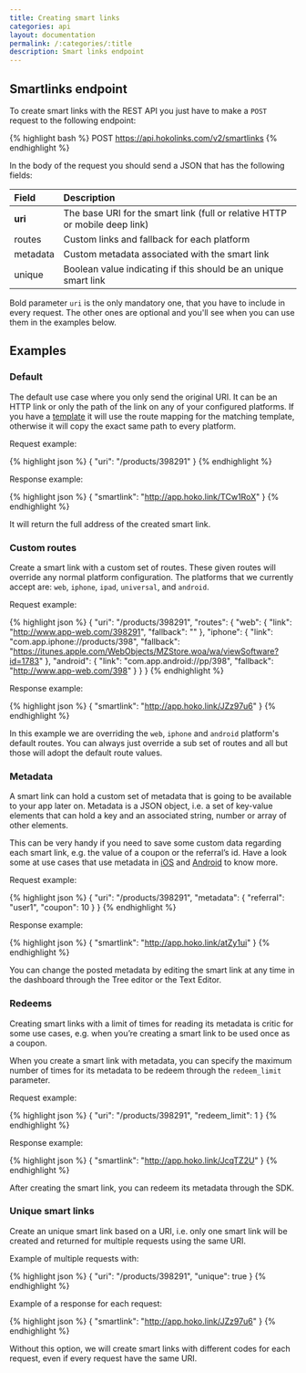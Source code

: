 ```yaml
---
title: Creating smart links
categories: api
layout: documentation
permalink: /:categories/:title
description: Smart links endpoint
---
```


## Smartlinks endpoint

To create smart links with the REST API you just have to make a `POST` request to the following
endpoint:

{% highlight bash %}
POST https://api.hokolinks.com/v2/smartlinks
{% endhighlight %}

In the body of the request you should send a JSON that has the following fields:

| Field     | Description                                                                          |
|:----------|:-------------------------------------------------------------------------------------|
| **uri**   | The base URI for the smart link (full or relative HTTP or mobile deep link)          |
| routes    | Custom links and fallback for each platform                                          |
| metadata  | Custom metadata associated with the smart link                                       |
| unique    | Boolean value indicating if this should be an unique smart link                      |

Bold parameter `uri` is the only mandatory one, that you have to include in every request. The
other ones are optional and you'll see when you can use them in the examples below.

## Examples

### Default

The default use case where you only send the original URI. It can be an HTTP link or only the path
of the link on any of your configured platforms. If you have a
[template](http://support.hokolinks.com/what-is-a-template/) it will use the route mapping for the
matching template, otherwise it will copy the exact same path to every platform.

Request example:

{% highlight json %}
{
  "uri": "/products/398291"
}
{% endhighlight %}

Response example:

{% highlight json %}
{
  "smartlink": "http://app.hoko.link/TCw1RoX"
}
{% endhighlight %}

It will return the full address of the created smart link.

### Custom routes

Create a smart link with a custom set of routes. These given routes will override
any normal platform configuration. The platforms that we currently accept are:
`web`, `iphone`, `ipad`, `universal`, and `android`.

Request example:

{% highlight json %}
{
  "uri": "/products/398291",
  "routes": {
    "web": {
      "link": "http://www.app-web.com/398291",
      "fallback": ""
    },
    "iphone": {
      "link": "com.app.iphone://products/398",
      "fallback": "https://itunes.apple.com/WebObjects/MZStore.woa/wa/viewSoftware?id=1783"
    },
    "android": {
      "link": "com.app.android://pp/398",
      "fallback": "http://www.app-web.com/398"
    }
  }
}
{% endhighlight %}

Response example:

{% highlight json %}
{
  "smartlink": "http://app.hoko.link/JZz97u6"
}
{% endhighlight %}

In this example we are overriding the `web`, `iphone` and `android` platform's default routes. You can always just override a sub set of routes and all but those will adopt the default route values.

### Metadata

A smart link can hold a custom set of metadata that is going to be available to your app later on. Metadata is a JSON object, i.e. a set of key-value elements that can hold a key and an associated string, number or array of other elements.

This can be very handy if you need to save some custom data regarding each smart link, e.g. the value of a coupon or the referral’s id. Have a look some at use cases that use metadata in [iOS](http://support.hokolinks.com/ios/use-cases/) and [Android](http://support.hokolinks.com/android/android-use-cases/) to know more.

Request example:

{% highlight json %}
{
  "uri": "/products/398291",
  "metadata": {
    "referral": "user1",
    "coupon": 10
  }
}
{% endhighlight %}

Response example:

{% highlight json %}
{
  "smartlink": "http://app.hoko.link/atZy1ui"
}
{% endhighlight %}

You can change the posted metadata by editing the smart link at any time in the dashboard through the Tree editor or the Text Editor.

### Redeems

Creating smart links with a limit of times for reading its metadata is critic for some use cases, e.g. when you’re creating a smart link to be used once as a coupon.

When you create a smart link with metadata, you can specify the maximum number of times for its metadata to be redeem through the `redeem_limit` parameter.

Request example:

{% highlight json %}
{
  "uri": "/products/398291",
  "redeem_limit": 1
}
{% endhighlight %}

Response example:

{% highlight json %}
{
  "smartlink": "http://app.hoko.link/JcqTZ2U"
}
{% endhighlight %}

After creating the smart link, you can redeem its metadata through the SDK.

### Unique smart links

Create an unique smart link based on a URI, i.e. only one smart link will be created and returned
for multiple requests using the same URI.

Example of multiple requests with:

{% highlight json %}
{
  "uri": "/products/398291",
  "unique": true
}
{% endhighlight %}

Example of a response for each request:

{% highlight json %}
{
  "smartlink": "http://app.hoko.link/JZz97u6"
}
{% endhighlight %}

Without this option, we will create smart links with different codes for each request, even if every
request have the same URI.
